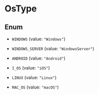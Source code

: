 

# OsType

## Enum


* `WINDOWS` (value: `"Windows"`)

* `WINDOWS_SERVER` (value: `"WindowsServer"`)

* `ANDROID` (value: `"Android"`)

* `I_OS` (value: `"iOS"`)

* `LINUX` (value: `"Linux"`)

* `MAC_OS` (value: `"macOS"`)




